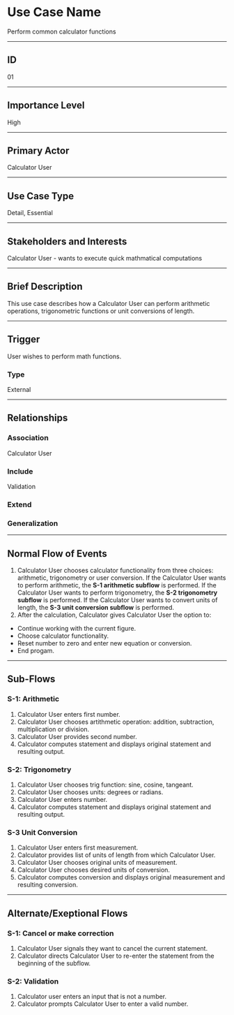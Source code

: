 # Use Case Name
Perform common calculator functions
___
## ID
01
___
## Importance Level
High
___
## Primary Actor
Calculator User
___
## Use Case Type
Detail, Essential
___
## Stakeholders and Interests
Calculator User - wants to execute quick mathmatical computations
___
## Brief Description
This use case describes how a Calculator User can perform arithmetic operations, trigonometric functions or unit conversions of length.
___
## Trigger
User wishes to perform math functions.

### Type
External
___
## Relationships
### Association
Calculator User
### Include
Validation
### Extend
### Generalization
___
## Normal Flow of Events
1. Calculator User chooses calculator functionality from three choices: arithmetic, trigonometry or user conversion.
If the Calculator User wants to perform arithmetic, the **S-1 arithmetic subflow** is performed.
If the Calculator User wants to perform trigonometry, the **S-2 trigonometry subflow** is performed.
If the Calculator User wants to convert units of length, the **S-3 unit conversion subflow** is performed. 
2. After the calculation, Calculator gives Calculator User the option to:
  + Continue working with the current figure.
  + Choose calculator functionality.
  + Reset number to zero and enter new equation or conversion.
  + End progam.
___
## Sub-Flows
### S-1: Arithmetic
1. Calculator User enters first number. 
2. Calculator User chooses artithmetic operation: addition, subtraction, multiplication or division.
3. Calculator User provides second number.
4. Calculator computes statement and displays original statement and resulting output.
  
### S-2: Trigonometry
1. Calculator User chooses trig function: sine, cosine, tangeant.
2. Calculator User chooses units: degrees or radians.
2. Calculator User enters number. 
4. Calculator computes statement and displays original statement and resulting output.

### S-3 Unit Conversion
1. Calculator User enters first measurement.
2. Calculator provides list of units of length from which Calculator User.
3. Calculator User chooses original units of measurement.
4. Calculator User chooses desired units of conversion.
5. Calculator computes conversion and displays original measurement and resulting conversion.
___
## Alternate/Exeptional Flows
### S-1: Cancel or make correction
1. Calculator User signals they want to cancel the current statement.
2. Calculator directs Calculator User to re-enter the statement from the beginning of the subflow.
  
### S-2: Validation
1. Calculator user enters an input that is not a number.
2. Calculator prompts Calculator User to enter a valid number.
